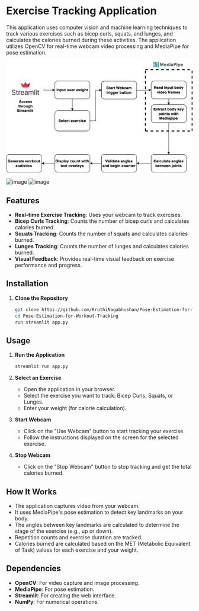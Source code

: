 # Exercise Tracking Application

This application uses computer vision and machine learning techniques to track various exercises such as bicep curls, squats, and lunges, and calculates the calories burned during these activities. The application utilizes OpenCV for real-time webcam video processing and MediaPipe for pose estimation.

![img.png width=500](img.png)

<img width="500" alt="image" src="https://github.com/user-attachments/assets/a3a9b9a7-7ad1-4274-acf4-b780de580d67">

<img width="500" alt="image" src="https://github.com/user-attachments/assets/70885102-5615-4c65-a297-17618ea8f470">







## Features

- **Real-time Exercise Tracking**: Uses your webcam to track exercises.
- **Bicep Curls Tracking**: Counts the number of bicep curls and calculates calories burned.
- **Squats Tracking**: Counts the number of squats and calculates calories burned.
- **Lunges Tracking**: Counts the number of lunges and calculates calories burned.
- **Visual Feedback**: Provides real-time visual feedback on exercise performance and progress.

## Installation

1. **Clone the Repository**
    ```sh
    git clone https://github.com/KruthiNagabhushan/Pose-Estimation-for-Workout-Tracking.git
    cd Pose-Estimation-for-Workout-Tracking
    run streamlit app.py
    ```


## Usage

1. **Run the Application**
    ```sh
    streamlit run app.py
    ```

2. **Select an Exercise**
    - Open the application in your browser.
    - Select the exercise you want to track: Bicep Curls, Squats, or Lunges.
    - Enter your weight (for calorie calculation).

3. **Start Webcam**
    - Click on the "Use Webcam" button to start tracking your exercise.
    - Follow the instructions displayed on the screen for the selected exercise.

4. **Stop Webcam**
    - Click on the "Stop Webcam" button to stop tracking and get the total calories burned.

## How It Works

- The application captures video from your webcam.
- It uses MediaPipe's pose estimation to detect key landmarks on your body.
- The angles between key landmarks are calculated to determine the stage of the exercise (e.g., up or down).
- Repetition counts and exercise duration are tracked.
- Calories burned are calculated based on the MET (Metabolic Equivalent of Task) values for each exercise and your weight.

## Dependencies

- **OpenCV**: For video capture and image processing.
- **MediaPipe**: For pose estimation.
- **Streamlit**: For creating the web interface.
- **NumPy**: For numerical operations.


